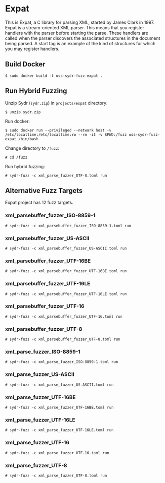 # Expat

This is Expat, a C library for parsing XML, started by James Clark in 1997.
Expat is a stream-oriented XML parser. This means that you register handlers
with the parser before starting the parse. These handlers are called when the
parser discovers the associated structures in the document being parsed. A start
tag is an example of the kind of structures for which you may register handlers.

## Build Docker

    $ sudo docker build -t oss-sydr-fuzz-expat .

## Run Hybrid Fuzzing

Unzip Sydr (`sydr.zip`) in `projects/expat` directory:

    $ unzip sydr.zip

Run docker:

    $ sudo docker run --privileged --network host -v /etc/localtime:/etc/localtime:ro --rm -it -v $PWD:/fuzz oss-sydr-fuzz-expat /bin/bash

Change directory to `/fuzz`:

    # cd /fuzz

Run hybrid fuzzing:

    # sydr-fuzz -c xml_parse_fuzzer_UTF-8.toml run

## Alternative Fuzz Targets

Expat project has 12 fuzz targets.

### xml_parsebuffer_fuzzer_ISO-8859-1

    # sydr-fuzz -c xml_parsebuffer_fuzzer_ISO-8859-1.toml run

### xml_parsebuffer_fuzzer_US-ASCII

    # sydr-fuzz -c xml_parsebuffer_fuzzer_US-ASCII.toml run

### xml_parsebuffer_fuzzer_UTF-16BE

    # sydr-fuzz -c xml_parsebuffer_fuzzer_UTF-16BE.toml run

### xml_parsebuffer_fuzzer_UTF-16LE

    # sydr-fuzz -c xml_parsebuffer_fuzzer_UTF-16LE.toml run

### xml_parsebuffer_fuzzer_UTF-16

    # sydr-fuzz -c xml_parsebuffer_fuzzer_UTF-16.toml run

### xml_parsebuffer_fuzzer_UTF-8

    # sydr-fuzz -c xml_parsebuffer_fuzzer_UTF-8.toml run

### xml_parse_fuzzer_ISO-8859-1

    # sydr-fuzz -c xml_parse_fuzzer_ISO-8859-1.toml run

### xml_parse_fuzzer_US-ASCII

    # sydr-fuzz -c xml_parse_fuzzer_US-ASCII.toml run

### xml_parse_fuzzer_UTF-16BE

    # sydr-fuzz -c xml_parse_fuzzer_UTF-16BE.toml run

### xml_parse_fuzzer_UTF-16LE

    # sydr-fuzz -c xml_parse_fuzzer_UTF-16LE.toml run

### xml_parse_fuzzer_UTF-16

    # sydr-fuzz -c xml_parse_fuzzer_UTF-16.toml run

### xml_parse_fuzzer_UTF-8

    # sydr-fuzz -c xml_parse_fuzzer_UTF-8.toml run
